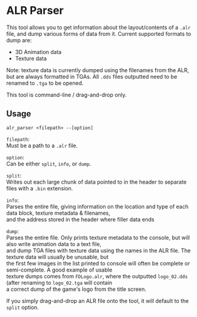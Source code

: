 # ALR Parser

This tool allows you to get information about the layout/contents of a `.alr` file, and dump various forms of data from it.
Current supported formats to dump are:
  - 3D Animation data
  - Texture data
  
Note: texture data is currently dumped using the filenames from the ALR, but are always formatted in TGAs. All `.dds` files
outputted need to be renamed to `.tga` to be opened.

This tool is command-line / drag-and-drop only.    

## Usage

`alr_parser <filepath> --[option]`    

  `filepath`:    
      Must be a path to a `.alr` file.
  
  `option`:    
      Can be either `split`, `info`, or `dump`.
  
   `split`:     
      Writes out each large chunk of data pointed to in the header to separate files with a `.bin` extension.
    
   `info`:     
      Parses the entire file, giving information on the location and type of each data block, texture metadata & filenames,    
      and the address stored in the header where filler data ends
   
   `dump`:          
      Parses the entire file. Only prints texture metadata to the console, but will also write animation data to a text file,      
      and dump TGA files with texture data using the names in the ALR file. The texture data will usually be unusable, but     
      the first few images in the list printed to console will often be complete or semi-complete. A good example of usable    
      texture dumps comes from `FDLogo.alr`, where the outputted `logo_02.dds` (after renaming to `logo_02.tga` will contain    
      a correct dump of the game's logo from the title screen.
      
If you simply drag-and-drop an ALR file onto the tool, it will default to the `split` option.
